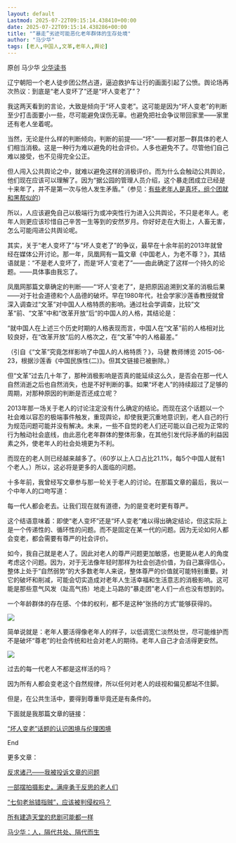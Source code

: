 ```yaml
---
layout: default
Lastmod: 2025-07-22T09:15:14.438410+00:00
date: 2025-07-22T09:15:14.438286+00:00
title: "“暴走”劣迹可能恶化老年群体的生存处境"
author: "马少华"
tags: [老人,中国人,文革,老年人,舆论]
---
```


原创 马少华 [少华读书](javascript:void(0);)

辽宁朝阳一个老人徒步团公然占道，逼迫救护车让行的画面引起了公愤。舆论场再次热议：到底是“老人变坏了”还是“坏人变老了”？

我这两天看到的言论，大致是倾向于“坏人变老”。这可能是因为“坏人变老”的判断至少打击面要小一些，尽可能避免误伤无辜。也避免把社会争议带回家里——家里还有老人坐着呢。

当然，无论是什么样的判断倾向，判断的前提——“坏”——都对那一群具体的老人们相当消极。这是一种行为难以避免的社会评价。人多也避免不了。尽管他们自己难以接受，也不见得完全公正。

但人闯入公共舆论之中，就难以避免这样的消极评价。而为什么会触动公共舆论，他们现在应该可以理解了。因为“据公园的管理人员介绍，这个暴走团成立已经是十来年了，并不是第一次与他人发生矛盾。”（参见：[有些老年人是真坏，组个团就和黑帮似的](https://mp.weixin.qq.com/s?__biz=MzUzODA2MzIwOQ==&mid=2247490500&idx=1&sn=79f08baad29b668988b198b560118369&scene=21#wechat_redirect)）

所以，人应该避免自己以极端行为或冲突性行为进入公共舆论，不只是老年人。老年人则更应该珍惜自己辛苦一生等到的安然岁月。你好好走在大街上，人畜无害，怎么可能闯进公共舆论呢。

其实，关于“老人变坏了”与“坏人变老了”的争议，最早在十余年前的2013年就曾经在媒体公开讨论。那一年，凤凰网有一篇文章《中国老人，为老不尊？》，其结语就是：“不是老人变坏了，而是‘坏人’变老了”——由此确定了这样一个持久的论题。——具体事由我忘了。

凤凰网那篇文章确定的判断——“‘坏人’变老了”，是把原因追溯到文革的消极后果——对于社会道德和个人品德的破坏。早在1980年代，社会学家沙莲香教授就曾深入调查过“文革”对中国人人格特质的影响。通过社会学调查，比较”文革“前、“文革”中和“改革开放”后“的中国人的人格，其结论是：

“就中国人在上述三个历史时期的人格表现而言，中国人在“文革”前的人格相对比较良好，在“改革开放”后的人格次之，在“文革”中的人格最差。”

（引自《“文革”究竟怎样影响了中国人的人格特质？》，马健 教师博览 2015-06-23，根据沙莲香《中国民族性(二)》。但其文链接已被删除。）

但“文革”过去几十年了，那种消极影响是否真的能延续这么久，是否会在那一代人自然消逝之后也自然消失，也是不好判断的事。如果“坏老人”的持续超过了足够的周期，对那种原因的判断是否还成立呢？

2013年那一场关于老人的讨论注定没有什么确定的结论。而现在这个话题以一个社会难以容忍的极端事件触发，重现舆论，却使我更沉重地意识到，老人自己的行为规范问题可能并没有解决。未来，一些不自觉的老人们还可能以自己视为正常的行为触动社会底线，由此恶化老年群体的整体形象，在其他引发代际矛盾的利益因素之外，使老年人的社会处境更为不利。

而现在的老人则已经越来越多了。（60岁以上人口占比21.1%，每5个中国人就有1个老人。）所以，这必将是更多的人面临的问题。

十多年前，我曾经写文章参与那一轮关于老人的讨论。在那篇文章的最后，我以一个中年人的口吻写道：

每一代人都会老去。让我们现在就有道德，为的是变老时更有尊严。

这个结语意味着：即使“老人变坏”还是“坏人变老”难以得出确定结论，但这实际上是一个传递性的、循环性的问题。而不是固定在某一代的问题。因为无论如何人都会变老，都会需要有尊严的社会评价。

如今，我自己就是老人了。因此对老人的尊严问题更加敏感，也更能从老人的角度考虑这个问题。因为，对于无法像年轻时那样为社会创造价值，为自己赢得信心，整体上处于“自然弱势”的大多数老年人来说，整体尊严的价值就可能特别重要。对它的破坏和削减，可能会切实造成对老年人生活幸福和生活意志的消极影响。这可能是那些意气风发（趾高气扬）地走上马路的“暴走团”老人们一点也没有想到的。

一个年龄群体的存在感、个体的权利，都不是这种“张扬的方式”能够获得的。

![](https://images.weserv.nl/?url=https%3A//mmbiz.qpic.cn/sz_mmbiz_jpg/xvBbXUib0J12ReeSgqsENiaVqHB8jbQXXKre3Yr57jcm0P9n4kiayAZuQPVppV0q8Q138sRIEia6pXNibj1NbtLp9Mg/640%3Fwx_fmt%3Djpeg%26from%3Dappmsg)

简单说就是：老年人要活得像老年人的样子，以低调宽仁淡然处世，尽可能维护而不是破坏“尊老”的社会传统和社会对老人的期待。老年人自己才会活得更安然。

![](https://images.weserv.nl/?url=https%3A//mmbiz.qpic.cn/sz_mmbiz_jpg/xvBbXUib0J12ReeSgqsENiaVqHB8jbQXXKgicAibibZL8hTuMOVCub4N9LTicGNiaKku6IlicicYR8P6cDPqWxUrgQORDzA/640%3Fwx_fmt%3Djpeg)

过去的每一代老人不都是这样活的吗？

因为所有人都会变老这个自然规律，所以任何对老人的歧视和偏见都站不住脚。

但是，在公共生活中，要得到尊重毕竟还是有条件的。

下面就是我那篇文章的链接：

[“坏人变老”话题的认识困境与伦理困境](https://mp.weixin.qq.com/s?__biz=MjM5NjE5MDk5NQ==&mid=2651100826&idx=1&sn=58deecc224ee882c386f7ef9b58179ee&scene=21#wechat_redirect)

End

更多文章：

[反求诸己——我被投诉文章的问题](https://mp.weixin.qq.com/s?__biz=MjM5NjE5MDk5NQ==&mid=2651105284&idx=1&sn=3d7891c46c24ad57c009635ef97788da&scene=21#wechat_redirect)  

[一部摆拍摄影史，满座勇于反思的老人们](https://mp.weixin.qq.com/s?__biz=MjM5NjE5MDk5NQ==&mid=2651101275&idx=1&sn=a2dab67fa16d493eacc60314ba67d137&scene=21#wechat_redirect)  

[“七旬老翁错指贼”，应该被判侵权吗？](https://mp.weixin.qq.com/s?__biz=MjM5NjE5MDk5NQ==&mid=2651100906&idx=1&sn=e3d44b1c8a81e72c48128620a2ac6b55&scene=21#wechat_redirect)  

[所有建造天堂的悲剧可能都一样](https://mp.weixin.qq.com/s?__biz=MjM5NjE5MDk5NQ==&mid=2651097841&idx=1&sn=d15122283cc2c0364eb34aa82bceb4c6&scene=21#wechat_redirect)  

[马少华：人，隔代共处、隔代而生](https://mp.weixin.qq.com/s?__biz=MjM5NjE5MDk5NQ==&mid=200664073&idx=1&sn=1f766f0c4ffbf10d77b896e98136e00f&scene=21#wechat_redirect)

